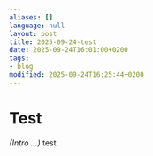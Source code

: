 ```yaml
---
aliases: []
language: null
layout: post
title: 2025-09-24-test
date: 2025-09-24T16:01:00+0200
tags:
- blog
modified: 2025-09-24T16:25:44+0200
---
```


# Test

*(Intro …)* test
